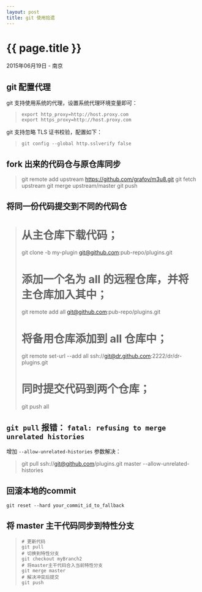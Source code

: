 ```yaml
---
layout: post
title: git 使用拾遗
---
```


{{ page.title }}
================

<p class="meta">2015年06月19日 - 南京</p>

## git 配置代理

git 支持使用系统的代理，设置系统代理环境变量即可：
>     export http_proxy=http://host.proxy.com
>     export https_proxy=http://host.proxy.com

git 支持忽略 TLS 证书校验，配置如下：
>     git config --global http.sslverify false

## fork 出来的代码仓与原仓库同步

>    git remote add upstream https://github.com/grafov/m3u8.git
>    git fetch upstream
>    git merge upstream/master
>    git push

## 将同一份代码提交到不同的代码仓

>    # 从主仓库下载代码；
>    git clone -b my-plugin git@github.com:pub-repo/plugins.git
>
>    # 添加一个名为 all 的远程仓库，并将主仓库加入其中；
>    git remote add all git@github.com:pub-repo/plugins.git
>
>    # 将备用仓库添加到 all 仓库中；
>    git remote set-url --add all ssh://git@dr.github.com:2222/dr/dr-plugins.git
>
>    # 同时提交代码到两个仓库；
>    git push all

## `git pull` 报错： `fatal: refusing to merge unrelated histories`

增加 `--allow-unrelated-histories` 参数解决：
>    git pull ssh://git@github.com/plugins.git master --allow-unrelated-histories

## 回滚本地的commit
```
git reset --hard your_commit_id_to_fallback
```

## 将 master 主干代码同步到特性分支

>     # 更新代码
>     git pull
>     # 切换到特性分支
>     git checkout myBranch2
>     # 将master主干代码合入当前特性分支
>     git merge master
>     # 解决冲突后提交
>     git push

